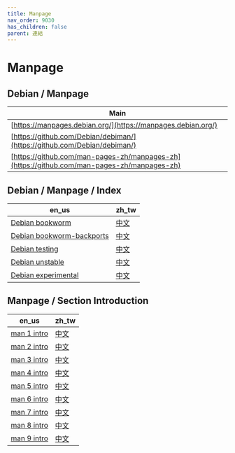 ```yaml
---
title: Manpage
nav_order: 9030
has_children: false
parent: 連結
---
```



# Manpage


## Debian / Manpage

| Main |
| --- |
| [https://manpages.debian.org/](https://manpages.debian.org/) |
| [https://github.com/Debian/debiman/](https://github.com/Debian/debiman/) |
| [https://github.com/man-pages-zh/manpages-zh](https://github.com/man-pages-zh/manpages-zh)


## Debian / Manpage / Index

| en_us | zh_tw |
| --- | --- |
| [Debian bookworm](https://manpages.debian.org/contents-bookworm.html) | [中文](https://manpages.debian.org/bookworm/manpages-zh/index.html) |
| [Debian bookworm-backports](https://manpages.debian.org/contents-bookworm-backports.html) | [中文](https://manpages.debian.org/bookworm-backports/manpages-zh/index.html) |
| [Debian testing](https://manpages.debian.org/contents-testing.html) | [中文](https://manpages.debian.org/testing/manpages-zh/index.html) |
| [Debian unstable](https://manpages.debian.org/contents-unstable.html) | [中文](https://manpages.debian.org/unstable/manpages-zh/index.html) |
| [Debian experimental](https://manpages.debian.org/contents-experimental.html) | [中文](https://manpages.debian.org/experimental/manpages-zh/index.html) |


## Manpage / Section Introduction

| en_us | zh_tw |
| --- | --- |
| [man 1 intro](https://manpages.debian.org/testing/manpages/intro.1.en.html) | [中文](https://manpages.debian.org/testing/manpages-zh/intro.1.zh_TW.html) |
| [man 2 intro](https://manpages.debian.org/testing/manpages/intro.2.en.html) | [中文](https://manpages.debian.org/testing/manpages-zh/intro.2.zh_TW.html) |
| [man 3 intro](https://manpages.debian.org/testing/manpages/intro.3.en.html) | [中文](https://manpages.debian.org/testing/manpages-zh/intro.3.zh_TW.html) |
| [man 4 intro](https://manpages.debian.org/testing/manpages/intro.4.en.html) | [中文](https://manpages.debian.org/testing/manpages-zh/intro.4.zh_TW.html) |
| [man 5 intro](https://manpages.debian.org/testing/manpages/intro.5.en.html) | [中文](https://manpages.debian.org/testing/manpages-zh/intro.5.zh_TW.html) |
| [man 6 intro](https://manpages.debian.org/testing/manpages/intro.6.en.html) | [中文](https://manpages.debian.org/testing/manpages-zh/intro.6.zh_TW.html) |
| [man 7 intro](https://manpages.debian.org/testing/manpages/intro.7.en.html) | [中文](https://manpages.debian.org/testing/manpages-zh/intro.7.zh_TW.html) |
| [man 8 intro](https://manpages.debian.org/testing/manpages/intro.8.en.html) | [中文](https://manpages.debian.org/testing/manpages-zh/intro.8.zh_TW.html) |
| [man 9 intro](https://manpages.debian.org/testing/manpages/intro.9.en.html) | [中文](https://manpages.debian.org/testing/manpages-zh/intro.9.zh_TW.html) |
